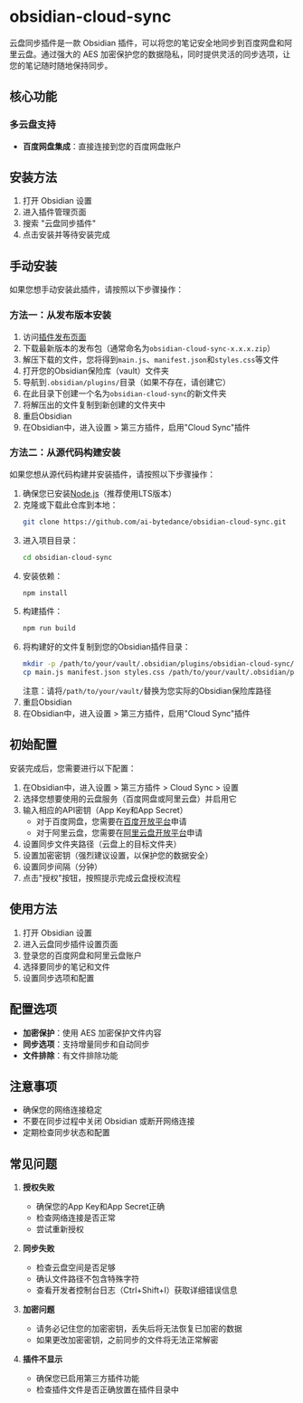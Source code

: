 # obsidian-cloud-sync

云盘同步插件是一款 Obsidian 插件，可以将您的笔记安全地同步到百度网盘和阿里云盘。通过强大的 AES 加密保护您的数据隐私，同时提供灵活的同步选项，让您的笔记随时随地保持同步。

## 核心功能

### 多云盘支持
- **百度网盘集成**：直接连接到您的百度网盘账户

## 安装方法

1. 打开 Obsidian 设置
2. 进入插件管理页面
3. 搜索 "云盘同步插件"
4. 点击安装并等待安装完成

## 手动安装

如果您想手动安装此插件，请按照以下步骤操作：

### 方法一：从发布版本安装

1. 访问[插件发布页面](https://github.com/ai-bytedance/obsidian-cloud-sync)
2. 下载最新版本的发布包（通常命名为`obsidian-cloud-sync-x.x.x.zip`）
3. 解压下载的文件，您将得到`main.js`、`manifest.json`和`styles.css`等文件
4. 打开您的Obsidian保险库（vault）文件夹
5. 导航到`.obsidian/plugins/`目录（如果不存在，请创建它）
6. 在此目录下创建一个名为`obsidian-cloud-sync`的新文件夹
7. 将解压出的文件复制到新创建的文件夹中
8. 重启Obsidian
9. 在Obsidian中，进入设置 > 第三方插件，启用"Cloud Sync"插件

### 方法二：从源代码构建安装

如果您想从源代码构建并安装插件，请按照以下步骤操作：

1. 确保您已安装[Node.js](https://nodejs.org/)（推荐使用LTS版本）
2. 克隆或下载此仓库到本地：
   ```bash
   git clone https://github.com/ai-bytedance/obsidian-cloud-sync.git
   ```
3. 进入项目目录：
   ```bash
   cd obsidian-cloud-sync
   ```
4. 安装依赖：
   ```bash
   npm install
   ```
5. 构建插件：
   ```bash
   npm run build
   ```
6. 将构建好的文件复制到您的Obsidian插件目录：
   ```bash
   mkdir -p /path/to/your/vault/.obsidian/plugins/obsidian-cloud-sync/
   cp main.js manifest.json styles.css /path/to/your/vault/.obsidian/plugins/obsidian-cloud-sync/
   ```
   注意：请将`/path/to/your/vault/`替换为您实际的Obsidian保险库路径
7. 重启Obsidian
8. 在Obsidian中，进入设置 > 第三方插件，启用"Cloud Sync"插件

## 初始配置

安装完成后，您需要进行以下配置：

1. 在Obsidian中，进入设置 > 第三方插件 > Cloud Sync > 设置
2. 选择您想要使用的云盘服务（百度网盘或阿里云盘）并启用它
3. 输入相应的API密钥（App Key和App Secret）
   - 对于百度网盘，您需要在[百度开放平台](https://pan.baidu.com/union/home)申请
   - 对于阿里云盘，您需要在[阿里云盘开放平台](https://www.aliyundrive.com/developer)申请
4. 设置同步文件夹路径（云盘上的目标文件夹）
5. 设置加密密钥（强烈建议设置，以保护您的数据安全）
6. 设置同步间隔（分钟）
7. 点击"授权"按钮，按照提示完成云盘授权流程

## 使用方法

1. 打开 Obsidian 设置
2. 进入云盘同步插件设置页面
3. 登录您的百度网盘和阿里云盘账户
4. 选择要同步的笔记和文件
5. 设置同步选项和配置

## 配置选项

- **加密保护**：使用 AES 加密保护文件内容
- **同步选项**：支持增量同步和自动同步
- **文件排除**：有文件排除功能

## 注意事项

- 确保您的网络连接稳定
- 不要在同步过程中关闭 Obsidian 或断开网络连接
- 定期检查同步状态和配置

## 常见问题

1. **授权失败**
   - 确保您的App Key和App Secret正确
   - 检查网络连接是否正常
   - 尝试重新授权

2. **同步失败**
   - 检查云盘空间是否足够
   - 确认文件路径不包含特殊字符
   - 查看开发者控制台日志（Ctrl+Shift+I）获取详细错误信息

3. **加密问题**
   - 请务必记住您的加密密钥，丢失后将无法恢复已加密的数据
   - 如果更改加密密钥，之前同步的文件将无法正常解密

4. **插件不显示**
   - 确保您已启用第三方插件功能
   - 检查插件文件是否正确放置在插件目录中
